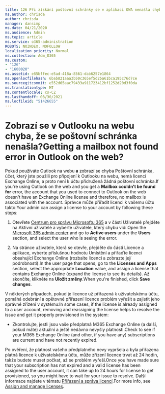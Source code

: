 ```yaml
---
title: 126 Při získání poštovní schránky se v aplikaci OWA nenašla chyba?
ms.author: chrisda
author: chrisda
manager: dansimp
ms.date: 04/21/2020
ms.audience: Admin
ms.topic: article
ms.service: o365-administration
ROBOTS: NOINDEX, NOFOLLOW
localization_priority: Normal
ms.collection: Adm_O365
ms.custom:
- "126"
- "1600020"
ms.assetid: e85bffec-e5ad-418a-8561-dab6257e1864
ms.openlocfilehash: 6bab821aaa3b50c365ef5d25a61bca195c76d7ce
ms.sourcegitcommit: e552d65aac79433a911723412bf1252d20d3f0da
ms.translationtype: MT
ms.contentlocale: cs-CZ
ms.lasthandoff: 03/30/2021
ms.locfileid: "51426655"
---
```

# <a name="getting-a-mailbox-not-found-error-in-outlook-on-the-web"></a><span data-ttu-id="75981-102">Zobrazí se v Outlooku na webu chyba, že se poštovní schránka nenašla?</span><span class="sxs-lookup"><span data-stu-id="75981-102">Getting a mailbox not found error in Outlook on the web?</span></span>

<span data-ttu-id="75981-103">Pokud používáte Outlook na webu **a** zobrazí se chyba Poštovní schránka, účet, který jste použili pro připojení k Outlooku na webu, nemá licenci Exchange Online, a proto není k účtu přidružená žádná poštovní schránka.</span><span class="sxs-lookup"><span data-stu-id="75981-103">If you're using Outlook on the web and you get a **Mailbox couldn't be found for** error, the account that you used to connect to Outlook on the web doesn't have an Exchange Online license and therefore, no mailbox is associated with the account.</span></span> <span data-ttu-id="75981-104">Správce může přiřadit licenci k vašemu účtu takto:</span><span class="sxs-lookup"><span data-stu-id="75981-104">Your admin can assign a license to your account by following these steps:</span></span>

1. <span data-ttu-id="75981-105">Otevřete  [Centrum pro správu Microsoftu 365](https://portal.office.com/adminportal/home#/homepage)  a v části Uživatelé přejděte na Aktivní uživatelé a vyberte uživatele, který chybu vidí.</span><span class="sxs-lookup"><span data-stu-id="75981-105">Open the [Microsoft 365 admin center](https://portal.office.com/adminportal/home#/homepage) and go to **Active users** under the **Users** section, and select the user who is seeing the error.</span></span>

2. <span data-ttu-id="75981-106">Na stránce uživatele, která se  otevře, přejděte do části  Licence a aplikace, vyberte příslušnou hodnotu Umístění a přiřaďte licenci obsahující Exchange Online (rozbalte licenci a zobrazte její podrobnosti).</span><span class="sxs-lookup"><span data-stu-id="75981-106">In the user page that opens, go to the **Licenses and Apps** section, select the appropriate **Location** value, and assign a license that contains Exchange Online (expand the license to see its details).</span></span> <span data-ttu-id="75981-107">Až skončíte, klikněte na **Uložit změny**.</span><span class="sxs-lookup"><span data-stu-id="75981-107">When you're finished, click **Save changes**.</span></span>

<span data-ttu-id="75981-108">V některých případech, pokud je licence už přiřazená k uživatelskému účtu, pomáhá odebrání a opětovné přiřazení licence problém vyřešit a zajistit jeho správné zřízení v systému:</span><span class="sxs-lookup"><span data-stu-id="75981-108">In some cases, if the license is already assigned to a user account, removing and reassigning the license helps to resolve the issue and get it properly provisioned in the system:</span></span> 

- <span data-ttu-id="75981-109">Zkontrolujte, jestli jsou vaše předplatná M365 Exchange Online (a další, pokud máte) aktuální a ještě nedávno nevyšly platnosti.</span><span class="sxs-lookup"><span data-stu-id="75981-109">Check to see if your M365 Exchange Online (and other, if you have any) subscriptions are current and have not recently expired.</span></span>

<span data-ttu-id="75981-110">Po ověření, že platnost vašeho předplatného nevy vypršela a byla přiřazena platná licence k uživatelskému účtu, může zřízení licence trvat až 24 hodin, takže budete muset počkat, až se problém vyřeší.</span><span class="sxs-lookup"><span data-stu-id="75981-110">Once you have made sure that your subscription has not expired and a valid license has been assigned to the user account, it can take up to 24 hours for license to get provisioned, so you might have to wait for your issue to resolve.</span></span> <span data-ttu-id="75981-111">Další informace najdete v tématu [Přiřazení a správa licencí](https://docs.microsoft.com/deployoffice/overview-licensing-activation-microsoft-365-apps#assign-and-manage-licenses).</span><span class="sxs-lookup"><span data-stu-id="75981-111">For more info, see [Assign and manage licenses](https://docs.microsoft.com/deployoffice/overview-licensing-activation-microsoft-365-apps#assign-and-manage-licenses).</span></span>